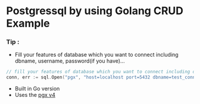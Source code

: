 # Postgressql by using Golang CRUD Example

### Tip :
* Fill your features of database which you want to connect including dbname, username, password(if you have)...
```go
// fill your features of database which you want to connect including dbname, username, password(if you have)...
conn, err := sql.Open("pgx", "host=localhost port=5432 dbname=test_connection user=your_username password=your_password")

```
* Built in Go version 
* Uses the [pgx v4](https://github.com/jackc/pgx/v4)
